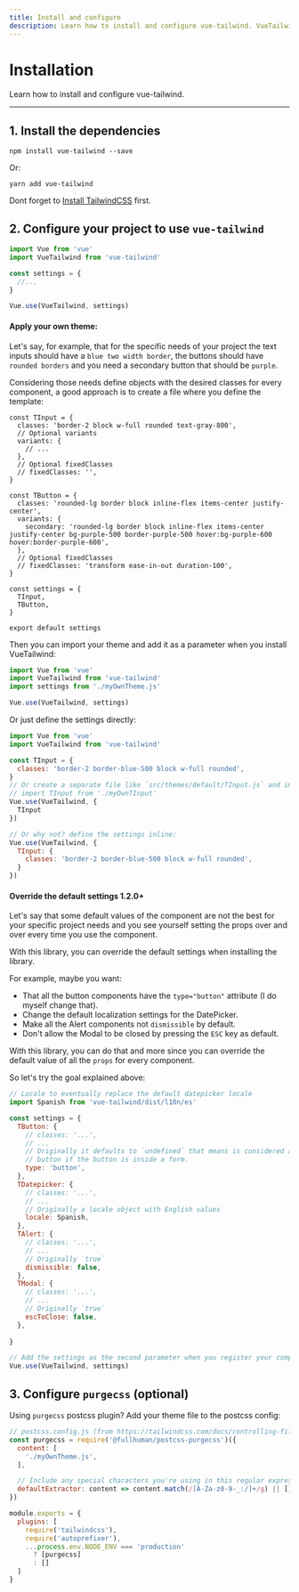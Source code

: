 ```yaml
---
title: Install and configure
description: Learn how to install and configure vue-tailwind. VueTailwind is a set of Lightview and fully customizable Vue Components optimized for TailwindCss
---
```


# Installation

Learn how to install and configure vue-tailwind.

<hr>

## 1. Install the dependencies 

```console
npm install vue-tailwind --save
``` 

Or: 

```console
yarn add vue-tailwind
``` 

<tip>
Dont forget to <a class="underline" href="https://tailwindcss.com/docs/installation" target="_blank">Install TailwindCSS</a> first.
</tip>


## 2. Configure your project to use `vue-tailwind` 


```js
import Vue from 'vue'
import VueTailwind from 'vue-tailwind'

const settings = {
  //...
}

Vue.use(VueTailwind, settings)
```

#### Apply your own theme:

Let's say, for example, that for the specific needs of your project the text inputs should have a `blue two width border`, the buttons should have `rounded borders` and you need a secondary button that should be `purple`.

Considering those needs define objects with the desired classes for every component, a good approach is to create a file where you define the template:

```js[./myOwnTheme.js]
const TInput = {
  classes: 'border-2 block w-full rounded text-gray-800',
  // Optional variants
  variants: {
    // ...
  },
  // Optional fixedClasses
  // fixedClasses: '',
}

const TButton = {
  classes: 'rounded-lg border block inline-flex items-center justify-center',
  variants: {
    secondary: 'rounded-lg border block inline-flex items-center justify-center bg-purple-500 border-purple-500 hover:bg-purple-600 hover:border-purple-600',
  },
  // Optional fixedClasses
  // fixedClasses: 'transform ease-in-out duration-100',
}

const settings = {
  TInput,
  TButton,
}

export default settings
```

Then you can import your theme and add it as a parameter when you install VueTailwind:

```js {3,6}
import Vue from 'vue'
import VueTailwind from 'vue-tailwind'
import settings from './myOwnTheme.js'

Vue.use(VueTailwind, settings)
```

Or just define the settings directly:

```js {4,5,6,11}
import Vue from 'vue'
import VueTailwind from 'vue-tailwind'

const TInput = {
  classes: 'border-2 border-blue-500 block w-full rounded',
}
// Or create a separate file like `src/themes/default/TInput.js` and import it
// import TInput from './myOwnTInput'
Vue.use(VueTailwind, {
  TInput
})

// Or why not? define the settings inline:
Vue.use(VueTailwind, {
  TInput: {
    classes: 'border-2 border-blue-500 block w-full rounded',
  }
})
```

#### Override the default settings <since>1.2.0+</since>

Let's say that some default values of the component are not the best for your specific project needs and you see yourself setting the props over and over every time you use the component.

With this library, you can override the default settings when installing the library.

For example, maybe you want:

- That all the button components have the `type="button"` attribute (I do myself change that).
- Change the default localization settings for the DatePicker.
- Make all the Alert components not `dismissible` by default.
- Don't allow the Modal to be closed by pressing the `ESC` key as default.

With this library, you can do that and more since you can override the default value of all the `props` for every component.

So let's try the goal explained above:

```js
// Locale to eventually replace the default datepicker locale
import Spanish from 'vue-tailwind/dist/l10n/es'

const settings = {
  TButton: {
    // classes: '...',
    // ...
    // Originally it defaults to `undefined` that means is considered a submit
    // button if the button is inside a form.
    type: 'button',
  },
  TDatepicker: {
    // classes: '...',
    // ...
    // Originally a locale object with English values
    locale: Spanish,
  },
  TAlert: {
    // classes: '...',
    // ...
    // Originally `true`
    dismissible: false,
  },
  TModal: {
    // classes: '...',
    // ...
    // Originally `true`
    escToClose: false,
  },
  
}

// Add the settings as the second parameter when you register your component
Vue.use(VueTailwind, settings)
```

## 3. Configure `purgecss` (optional)

Using `purgecss` postcss plugin? Add your theme file to the postcss config:

```js
// postcss.config.js (from https://tailwindcss.com/docs/controlling-file-size#setting-up-purgecss)
const purgecss = require('@fullhuman/postcss-purgecss')({
  content: [
    './myOwnTheme.js',
  ],

  // Include any special characters you're using in this regular expression
  defaultExtractor: content => content.match(/[A-Za-z0-9-_:/]+/g) || []
})

module.exports = {
  plugins: [
    require('tailwindcss'),
    require('autoprefixer'),
    ...process.env.NODE_ENV === 'production'
      ? [purgecss]
      : []
  ]
}
```

